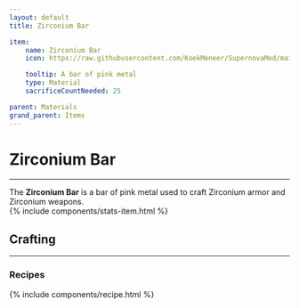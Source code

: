 ```yaml
---
layout: default
title: Zirconium Bar

item:
    name: Zirconium Bar
    icon: https://raw.githubusercontent.com/KoekMeneer/SupernovaMod/main/Content/Items/Materials/ZirconiumBar.png

    tooltip: A bar of pink metal
    type: Material
    sacrificeCountNeeded: 25

parent: Materials
grand_parent: Items
---
```


# Zirconium Bar
---
The **Zirconium Bar** is a bar of pink metal used to craft Zirconium armor and Zirconium weapons.
<br>
{% include components/stats-item.html %}

## Crafting
---
### Recipes
{% include components/recipe.html %}